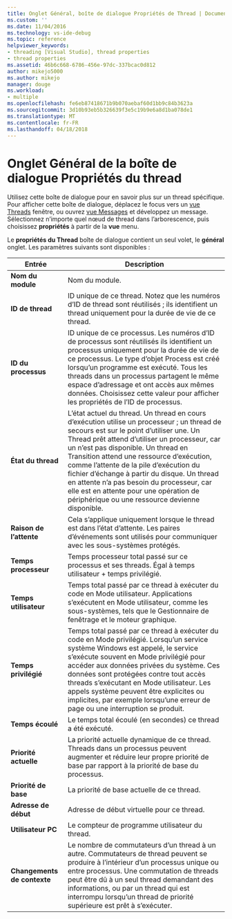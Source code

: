 ```yaml
---
title: Onglet Général, boîte de dialogue Propriétés de Thread | Documents Microsoft
ms.custom: ''
ms.date: 11/04/2016
ms.technology: vs-ide-debug
ms.topic: reference
helpviewer_keywords:
- threading [Visual Studio], thread properties
- thread properties
ms.assetid: 46b6c668-6786-456e-97dc-337bcac0d812
author: mikejo5000
ms.author: mikejo
manager: douge
ms.workload:
- multiple
ms.openlocfilehash: fe6eb87418671b9b070aebaf60d1bb9c84b3623a
ms.sourcegitcommit: 3d10b93eb5b326639f3e5c19b9e6a8d1ba078de1
ms.translationtype: MT
ms.contentlocale: fr-FR
ms.lasthandoff: 04/18/2018
---
```

# <a name="general-tab-thread-properties-dialog-box"></a>Onglet Général de la boîte de dialogue Propriétés du thread
Utilisez cette boîte de dialogue pour en savoir plus sur un thread spécifique. Pour afficher cette boîte de dialogue, déplacez le focus vers un [vue Threads](../debugger/threads-view.md) fenêtre, ou ouvrez [vue Messages](../debugger/messages-view.md) et développez un message. Sélectionnez n’importe quel nœud de thread dans l’arborescence, puis choisissez **propriétés** à partir de la **vue** menu.  
  
 Le **propriétés du Thread** boîte de dialogue contient un seul volet, le **général** onglet. Les paramètres suivants sont disponibles :  
  
|Entrée|Description|  
|-----------|-----------------|  
|**Nom du module**|Nom du module.|  
|**ID de thread**|ID unique de ce thread. Notez que les numéros d’ID de thread sont réutilisés ; ils identifient un thread uniquement pour la durée de vie de ce thread.|  
|**ID du processus**|ID unique de ce processus. Les numéros d’ID de processus sont réutilisés ils identifient un processus uniquement pour la durée de vie de ce processus. Le type d’objet Process est créé lorsqu’un programme est exécuté. Tous les threads dans un processus partagent le même espace d’adressage et ont accès aux mêmes données. Choisissez cette valeur pour afficher les propriétés de l’ID de processus.|  
|**État du thread**|L’état actuel du thread. Un thread en cours d’exécution utilise un processeur ; un thread de secours est sur le point d’utiliser une. Un Thread prêt attend d’utiliser un processeur, car un n’est pas disponible. Un thread en Transition attend une ressource d’exécution, comme l’attente de la pile d’exécution du fichier d’échange à partir du disque. Un thread en attente n’a pas besoin du processeur, car elle est en attente pour une opération de périphérique ou une ressource devienne disponible.|  
|**Raison de l’attente**|Cela s’applique uniquement lorsque le thread est dans l’état d’attente. Les paires d’événements sont utilisés pour communiquer avec les sous-systèmes protégés.|  
|**Temps processeur**|Temps processeur total passé sur ce processus et ses threads. Égal à temps utilisateur + temps privilégié.|  
|**Temps utilisateur**|Temps total passé par ce thread à exécuter du code en Mode utilisateur. Applications s’exécutent en Mode utilisateur, comme les sous-systèmes, tels que le Gestionnaire de fenêtrage et le moteur graphique.|  
|**Temps privilégié**|Temps total passé par ce thread à exécuter du code en Mode privilégié. Lorsqu’un service système Windows est appelé, le service s’exécute souvent en Mode privilégié pour accéder aux données privées du système. Ces données sont protégées contre tout accès threads s’exécutant en Mode utilisateur. Les appels système peuvent être explicites ou implicites, par exemple lorsqu’une erreur de page ou une interruption se produit.|  
|**Temps écoulé**|Le temps total écoulé (en secondes) ce thread a été exécuté.|  
|**Priorité actuelle**|La priorité actuelle dynamique de ce thread. Threads dans un processus peuvent augmenter et réduire leur propre priorité de base par rapport à la priorité de base du processus.|  
|**Priorité de base**|La priorité de base actuelle de ce thread.|  
|**Adresse de début**|Adresse de début virtuelle pour ce thread.|  
|**Utilisateur PC**|Le compteur de programme utilisateur du thread.|  
|**Changements de contexte**|Le nombre de commutateurs d’un thread à un autre. Commutateurs de thread peuvent se produire à l’intérieur d’un processus unique ou entre processus. Une commutation de threads peut être dû à un seul thread demandant des informations, ou par un thread qui est interrompu lorsqu’un thread de priorité supérieure est prêt à s’exécuter.|